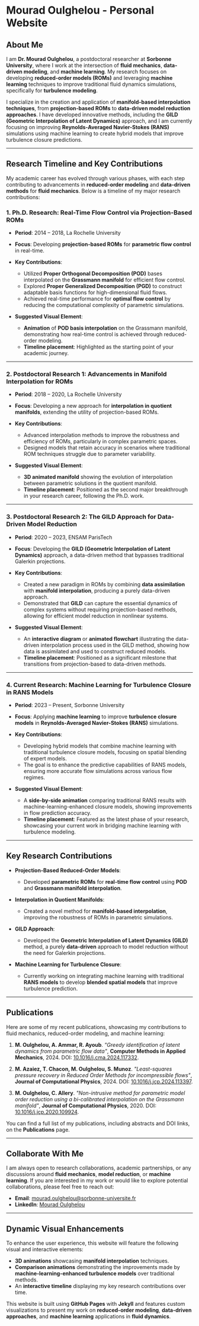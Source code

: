 # Mourad Oulghelou - Personal Website

## About Me

I am **Dr. Mourad Oulghelou**, a postdoctoral researcher at **Sorbonne University**, where I work at the intersection of **fluid mechanics**, **data-driven modeling**, and **machine learning**. My research focuses on developing **reduced-order models (ROMs)** and leveraging **machine learning** techniques to improve traditional fluid dynamics simulations, specifically for **turbulence modeling**.

I specialize in the creation and application of **manifold-based interpolation techniques**, from **projection-based ROMs** to **data-driven model reduction approaches**. I have developed innovative methods, including the **GILD (Geometric Interpolation of Latent Dynamics)** approach, and I am currently focusing on improving **Reynolds-Averaged Navier-Stokes (RANS)** simulations using machine learning to create hybrid models that improve turbulence closure predictions.

---

## Research Timeline and Key Contributions

My academic career has evolved through various phases, with each step contributing to advancements in **reduced-order modeling** and **data-driven methods** for **fluid mechanics**. Below is a timeline of my major research contributions:

### 1. **Ph.D. Research: Real-Time Flow Control via Projection-Based ROMs**
   - **Period**: 2014 – 2018, La Rochelle University
   - **Focus**: Developing **projection-based ROMs** for **parametric flow control** in real-time.
   - **Key Contributions**: 
     - Utilized **Proper Orthogonal Decomposition (POD)** bases interpolated on the **Grassmann manifold** for efficient flow control.
     - Explored **Proper Generalized Decomposition (PGD)** to construct adaptable basis functions for high-dimensional fluid flows.
     - Achieved real-time performance for **optimal flow control** by reducing the computational complexity of parametric simulations.

   - **Suggested Visual Element**: 
     - **Animation** of **POD basis interpolation** on the Grassmann manifold, demonstrating how real-time control is achieved through reduced-order modeling.
     - **Timeline placement**: Highlighted as the starting point of your academic journey.

---

### 2. **Postdoctoral Research 1: Advancements in Manifold Interpolation for ROMs**
   - **Period**: 2018 – 2020, La Rochelle University
   - **Focus**: Developing a new approach for **interpolation in quotient manifolds**, extending the utility of projection-based ROMs.
   - **Key Contributions**:
     - Advanced interpolation methods to improve the robustness and efficiency of ROMs, particularly in complex parametric spaces.
     - Designed models that retain accuracy in scenarios where traditional ROM techniques struggle due to parameter variability.

   - **Suggested Visual Element**: 
     - **3D animated manifold** showing the evolution of interpolation between parametric solutions in the quotient manifold.
     - **Timeline placement**: Positioned as the second major breakthrough in your research career, following the Ph.D. work.

---

### 3. **Postdoctoral Research 2: The GILD Approach for Data-Driven Model Reduction**
   - **Period**: 2020 – 2023, ENSAM ParisTech
   - **Focus**: Developing the **GILD (Geometric Interpolation of Latent Dynamics)** approach, a data-driven method that bypasses traditional Galerkin projections.
   - **Key Contributions**:
     - Created a new paradigm in ROMs by combining **data assimilation** with **manifold interpolation**, producing a purely data-driven approach.
     - Demonstrated that **GILD** can capture the essential dynamics of complex systems without requiring projection-based methods, allowing for efficient model reduction in nonlinear systems.

   - **Suggested Visual Element**:
     - An **interactive diagram** or **animated flowchart** illustrating the data-driven interpolation process used in the GILD method, showing how data is assimilated and used to construct reduced models.
     - **Timeline placement**: Positioned as a significant milestone that transitions from projection-based to data-driven methods.

---

### 4. **Current Research: Machine Learning for Turbulence Closure in RANS Models**
   - **Period**: 2023 – Present, Sorbonne University
   - **Focus**: Applying **machine learning** to improve **turbulence closure models** in **Reynolds-Averaged Navier-Stokes (RANS)** simulations.
   - **Key Contributions**:
     - Developing hybrid models that combine machine learning with traditional turbulence closure models, focusing on spatial blending of expert models.
     - The goal is to enhance the predictive capabilities of RANS models, ensuring more accurate flow simulations across various flow regimes.

   - **Suggested Visual Element**:
     - A **side-by-side animation** comparing traditional RANS results with machine-learning-enhanced closure models, showing improvements in flow prediction accuracy.
     - **Timeline placement**: Featured as the latest phase of your research, showcasing your current work in bridging machine learning with turbulence modeling.

---

## Key Research Contributions

- **Projection-Based Reduced-Order Models**:
  - Developed **parametric ROMs** for **real-time flow control** using **POD** and **Grassmann manifold interpolation**.
  
- **Interpolation in Quotient Manifolds**:
  - Created a novel method for **manifold-based interpolation**, improving the robustness of ROMs in parametric simulations.
  
- **GILD Approach**:
  - Developed the **Geometric Interpolation of Latent Dynamics (GILD)** method, a purely **data-driven** approach to model reduction without the need for Galerkin projections.
  
- **Machine Learning for Turbulence Closure**:
  - Currently working on integrating machine learning with traditional **RANS models** to develop **blended spatial models** that improve turbulence prediction.

---

## Publications

Here are some of my recent publications, showcasing my contributions to fluid mechanics, reduced-order modeling, and machine learning:

1. **M. Oulghelou, A. Ammar, R. Ayoub**. _"Greedy identification of latent dynamics from parametric flow data"_, **Computer Methods in Applied Mechanics**, 2024. DOI: [10.1016/j.cma.2024.117332](https://doi.org/10.1016/j.cma.2024.117332).

2. **M. Azaiez, T. Chacon, M. Oulghelou, S. Munoz**. _"Least-squares pressure recovery in Reduced Order Methods for incompressible flows"_, **Journal of Computational Physics**, 2024. DOI: [10.1016/j.jcp.2024.113397](https://doi.org/10.1016/j.jcp.2024.113397).

3. **M. Oulghelou, C. Allery**. _"Non-intrusive method for parametric model order reduction using a bi-calibrated interpolation on the Grassmann manifold"_, **Journal of Computational Physics**, 2020. DOI: [10.1016/j.jcp.2020.109924](https://doi.org/10.1016/j.jcp.2020.109924).

You can find a full list of my publications, including abstracts and DOI links, on the **Publications** page.

---

## Collaborate With Me

I am always open to research collaborations, academic partnerships, or any discussions around **fluid mechanics**, **model reduction**, or **machine learning**. If you are interested in my work or would like to explore potential collaborations, please feel free to reach out:

- **Email**: [mourad.oulghelou@sorbonne-universite.fr](mailto:mourad.oulghelou@sorbonne-universite.fr)
- **LinkedIn**: [Mourad Oulghelou](https://www.linkedin.com/in/mourad-oulghelou)

---

## Dynamic Visual Enhancements

To enhance the user experience, this website will feature the following visual and interactive elements:

- **3D animations** showcasing **manifold interpolation** techniques.
- **Comparison animations** demonstrating the improvements made by **machine-learning-enhanced turbulence models** over traditional methods.
- An **interactive timeline** displaying my key research contributions over time.

This website is built using **GitHub Pages** with **Jekyll** and features custom visualizations to present my work on **reduced-order modeling**, **data-driven approaches**, and **machine learning** applications in **fluid dynamics**.

